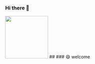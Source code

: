 ### Hi there 👋
<img align="" height="137px" src="https://github-readme-stats.vercel.app/api?username=voluntexi&hide_title=true&hide_border=true&show_icons=true&include_all_commits=true&line_height=21&bg_color=0,EC6C6C,FFD479,FFFC79,73FA79&theme=graywhite&locale=cn" />
<!-- ![GithubStats](https://github-readme-stats.vercel.app/api?username=voluntexi&show_icons=true&theme=dark&count_private=true) -->
##
### 😄 welcome
<!--
![Visitor Count](https://profile-counter.glitch.me/Christmas/count.svg)
**voluntexi/voluntexi** is a ✨ _special_ ✨ repository because its `README.md` (this file) appears on your GitHub profile.

Here are some ideas to get you started:

- 🔭 I’m currently working on ...
- 🌱 I’m currently learning ...
- 👯 I’m looking to collaborate on ...
- 🤔 I’m looking for help with ...
- 💬 Ask me about ...
- 📫 How to reach me: ...
- 😄 Pronouns: ...
- ⚡ Fun fact: ...
-->
